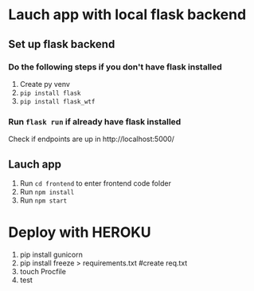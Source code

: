 # Lauch app with local flask backend
## Set up flask backend
### Do the following steps if you don't have flask installed
1. Create py venv
2. `pip install flask`
3. `pip install flask_wtf`
### Run `flask run` if already have flask installed
Check if endpoints are up in http://localhost:5000/

## Lauch app
1. Run `cd frontend` to enter frontend code folder
2. Run `npm install`
3. Run `npm start`

# Deploy with HEROKU
1. pip install gunicorn
2. pip install freeze > requirements.txt #create req.txt
3. touch Procfile
4. test
